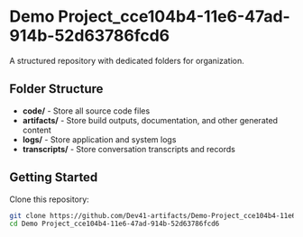 # Demo Project_cce104b4-11e6-47ad-914b-52d63786fcd6
A structured repository with dedicated folders for organization.

## Folder Structure

- **code/** - Store all source code files
- **artifacts/** - Store build outputs, documentation, and other generated content
- **logs/** - Store application and system logs
- **transcripts/** - Store conversation transcripts and records

## Getting Started

Clone this repository:
```bash
git clone https://github.com/Dev41-artifacts/Demo-Project_cce104b4-11e6-47ad-914b-52d63786fcd6
cd Demo Project_cce104b4-11e6-47ad-914b-52d63786fcd6
```
